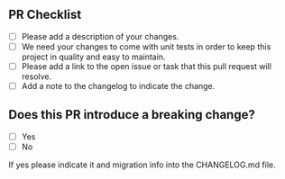 <!--
  Thanks for contributing to poolifier project.
  Please be sure to read our [contributing guidelines](https://github.com/pioardi/poolifier/blob/pr-template/CONTRIBUTING.md).
-->

## PR Checklist

- [ ] Please add a description of your changes.
- [ ] We need your changes to come with unit tests in order to keep this project in quality and easy to maintain.
- [ ] Please add a link to the open issue or task that this pull request will resolve.
- [ ] Add a note to the changelog to indicate the change.

## Does this PR introduce a breaking change?

- [ ] Yes
- [ ] No

If yes please indicate it and migration info into the CHANGELOG.md file.
